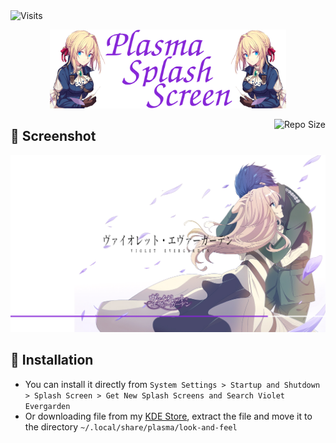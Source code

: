 <img alt="Visits" src="https://badges.pufler.dev/visits/13atm01/Violet_splash-V1.1?style=flat-square&label=&color=success&logo=GitHub&logoColor=white&labelColor=373e4d"/> 

<p align="center">
  <img src="Other/Splash.png" width="75%"/>
</p>

<img alt="Repo Size" align="right" src="https://github-size-badge.herokuapp.com/13atm01/Violet_splash-V1.1.svg"/>

## :art: Screenshot

![SS](/Other/Splash_v1,1.png)

## :wrench: Installation

- You can install it directly from `System Settings > Startup and Shutdown > Splash Screen > Get New Splash Screens and Search Violet Evergarden`
- Or downloading file from my [KDE Store](https://www.pling.com/p/1477189/), extract the file and move it to the directory `~/.local/share/plasma/look-and-feel`
